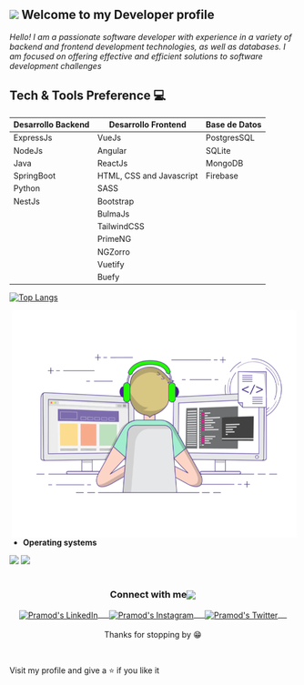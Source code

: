 ## <img src="https://github.com/rajput2107/rajput2107/blob/master/Assets/Hi.gif" width="29px"> Welcome to my Developer profile
<em>Hello! I am a passionate software developer with experience in a variety of backend and frontend development technologies, as well as databases. I am focused on offering effective and efficient solutions to software development challenges</em>
<br/>
## Tech & Tools Preference :computer:

| Desarrollo Backend       | Desarrollo Frontend          | Base de Datos        |
|-------------------------|-----------------------------|------------------------|
| ExpressJs               | VueJs                       | PostgresSQL            |
| NodeJs                  | Angular                     | SQLite                 |
| Java                    | ReactJs                     | MongoDB                |
| SpringBoot              | HTML, CSS and Javascript    | Firebase               |
| Python                  | SASS                        |                        |
| NestJs                  | Bootstrap                   |                        |
|                         | BulmaJs                     |                        |
|                         | TailwindCSS                 |                        |
|                         | PrimeNG                     |                        |
|                         | NGZorro                     |                        |
|                         | Vuetify                     |                        |
|                         | Buefy                       |                        |
[![Top Langs](https://github-readme-stats.vercel.app/api/top-langs/?username=anuraghazra&layout=donut)](https://github.com/anuraghazra/github-readme-stats)

<img align="right" height="400px" width="500px" src="https://github.com/chandan-reddy-k/chandan-reddy-k/raw/master/assets/coding-freak.gif"/>

- **Operating systems**

<code><a href="https://www.linux.org/" target="_blank"><img height="50" src="https://www.vectorlogo.zone/logos/linux/linux-ar21.svg"></a></code>
<code><a href="https://reactjs.org/" target="_blank"><img height="50" src="https://seeklogo.com/images/M/microsoft-windows-logo-2D0FCE27A4-seeklogo.com.png"></a></code>
<br/><br/>

<div align="center">
  <h3 align="center">Connect with me<img align="center" src="https://github.com/rajput2107/rajput2107/blob/master/Assets/Handshake.gif" height="33px" /></h3> 
</div>
<p align="center">
 <a href="https://www.linkedin.com/" target="blank">
  <img align="center" alt="Pramod's LinkedIn" width="30px" src="https://www.vectorlogo.zone/logos/linkedin/linkedin-icon.svg" /> &nbsp; &nbsp;
 </a>
 <a href="https://www.instagram.com/" target="blank">
  <img align="center" alt="Pramod's Instagram" width="30px" src="https://www.vectorlogo.zone/logos/instagram/instagram-icon.svg" /> &nbsp; &nbsp;
 </a>
 <a href="https://twitter.com/" target="blank">
  <img align="center" alt="Pramod's Twitter" width="30px" src="https://www.vectorlogo.zone/logos/twitter/twitter-official.svg" /> &nbsp; &nbsp;
 </a>
  <br/>
  <br/>
  Thanks for stopping by 😁<br/>
</p>
<br/>
<p>
Visit my profile and give a ⭐️ if you like it</p>
